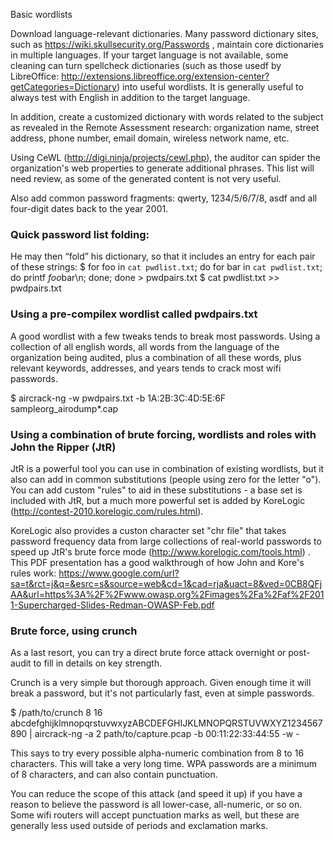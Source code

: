 Basic wordlists

Download language-relevant dictionaries. Many password dictionary sites, such as https://wiki.skullsecurity.org/Passwords , maintain core dictionaries in multiple languages.  If your target language is not available, some cleaning can turn spellcheck dictionaries (such as those usedf by LibreOffice: http://extensions.libreoffice.org/extension-center?getCategories=Dictionary) into useful wordlists.  It is generally useful to always test with English in addition to the target language.

In addition, create a customized dictionary with words related to the subject as revealed in the Remote Assessment research: organization name, street address, phone number, email domain, wireless network name, etc. 

Using CeWL (http://digi.ninja/projects/cewl.php), the auditor can spider the organization's web properties to generate additional phrases.  This list will need review, as some of the generated content is not very useful.

Also add common password fragments: qwerty, 1234/5/6/7/8, asdf and all four-digit dates back to the year 2001.


### Quick password list folding: ###

He may then “fold” his dictionary, so that it includes an entry for each pair of these strings:
$ for foo in `cat pwdlist.txt`; do for bar in `cat pwdlist.txt`; do printf $foo$bar\n; done; done > pwdpairs.txt
$ cat pwdlist.txt >> pwdpairs.txt




### Using a pre-compilex wordlist called pwdpairs.txt ###

A good wordlist with a few tweaks tends to break most passwords.  Using a collection of all english words, all words from the language of the organization being audited, plus a combination of all these words, plus relevant keywords, addresses, and years tends to crack most wifi passwords.

$ aircrack-ng -w pwdpairs.txt -b 1A:2B:3C:4D:5E:6F sampleorg_airodump*.cap

### Using a combination of brute forcing, wordlists and roles with John the Ripper (JtR) ###

JtR is a powerful tool you can use in combination of existing wordlists, but it also can add in common substitutions (people using zero for the letter "o").  You can add custom "rules" to aid in these substitutions - a base set is included with JtR, but a much more powerful set is added by KoreLogic (http://contest-2010.korelogic.com/rules.html).

KoreLogic also provides a custon character set "chr file" that takes password frequency data from large collections of real-world passwords to speed up JtR's brute force mode (http://www.korelogic.com/tools.html) . This PDF presentation has a good walkthrough of how John and Kore's rules work: https://www.google.com/url?sa=t&rct=j&q=&esrc=s&source=web&cd=1&cad=rja&uact=8&ved=0CB8QFjAA&url=https%3A%2F%2Fwww.owasp.org%2Fimages%2Fa%2Faf%2F2011-Supercharged-Slides-Redman-OWASP-Feb.pdf

### Brute force, using crunch ###

As a last resort, you can try a direct brute force attack overnight or post-audit to fill in details on key strength.

Crunch is a very simple but thorough approach. Given enough time it will break a password, but it's not particularly fast, even at simple passwords. 

$ /path/to/crunch 8 16 abcdefghijklmnopqrstuvwxyzABCDEFGHIJKLMNOPQRSTUVWXYZ1234567890 | aircrack-ng -a 2 path/to/capture.pcap -b 00:11:22:33:44:55 -w -

This says to try every possible alpha-numeric combination from 8 to 16 characters. This will take a very long time. WPA passwords are a minimum of 8 characters, and can also contain punctuation. 

You can reduce the scope of this attack (and speed it up) if you have a reason to believe the password is all lower-case, all-numeric, or so on.  Some wifi routers will accept punctuation marks as well, but these are generally less used outside of periods and exclamation marks.



